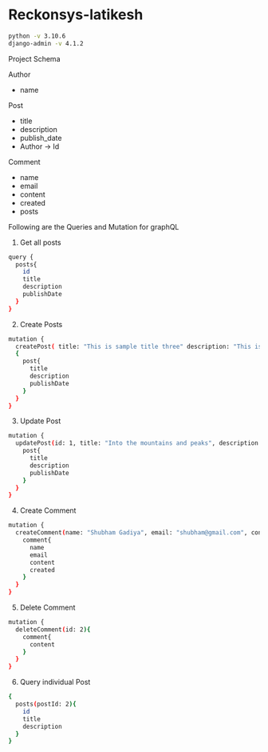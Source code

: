 # Reckonsys-latikesh
```sh
python -v 3.10.6
django-admin -v 4.1.2
```
Project Schema

Author
- name

Post
- title
- description
- publish_date
- Author -> Id

Comment
- name
- email
- content
- created
- posts

Following are the Queries and Mutation for graphQL

1. Get all posts
```sh
query {
  posts{
    id
    title
    description
    publishDate
  }
}
```

2. Create Posts
```sh
mutation {
  createPost( title: "This is sample title three" description: "This is sample description", publishDate: "2006-01-02T15:04:05", authorId: 2)
  {
    post{
      title
      description
      publishDate
    }
  }
}
```
3. Update Post
```sh
mutation {
  updatePost(id: 1, title: "Into the mountains and peaks", description: "Sample description"){
    post{
      title
      description
      publishDate
    }
  }
}
```
4. Create Comment
```sh
mutation {
  createComment(name: "Shubham Gadiya", email: "shubham@gmail.com", content:"Sample content", created: "2006-01-02T15:04:05", postId: 1){
    comment{
      name
      email
      content
      created
    }
  }
}
```

5. Delete Comment
```sh
mutation {
  deleteComment(id: 2){
    comment{
      content
    }
  }
}
```

6. Query individual Post
```sh
{
  posts(postId: 2){
    id
    title
    description
  }
}
```

